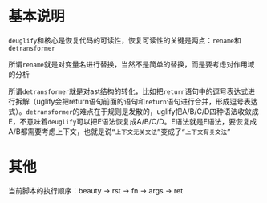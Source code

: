 # 基本说明

`deuglify`和核心是恢复代码的可读性，恢复可读性的关键是两点：`rename`和`detransformer`

所谓`rename`就是对变量名进行替换，当然不是简单的替换，而是要考虑对作用域的分析

所谓`detransformer`就是对ast结构的转化，比如把`return`语句中的逗号表达式进行拆解（uglify会把return语句前面的语句和`return`语句进行合并，形成逗号表达式）。`detransformer`的难点在于规则是发散的，uglify把A/B/C/D四种语法收敛成E，不意味着`deuglify`可以把E语法恢复成A/B/C/D。E语法就是E语法，要恢复成A/B都需要考虑上下文，也就是说`“上下文无关文法”`变成了`“上下文有关文法”`

# 其他

当前脚本的执行顺序：beauty -> rst -> fn -> args -> ret
